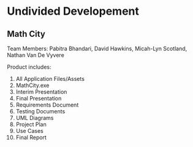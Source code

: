 # Undivided Developement

## Math City

Team Members:
Pabitra Bhandari, David Hawkins, Micah-Lyn Scotland, Nathan Van De Vyvere

Product includes:

1) All Application Files/Assets
2) MathCity.exe
3) Interim Presentation
4) Final Presentation
5) Requirements Document
6) Testing Documents
7) UML Diagrams
8) Project Plan
9) Use Cases
10) Final Report
